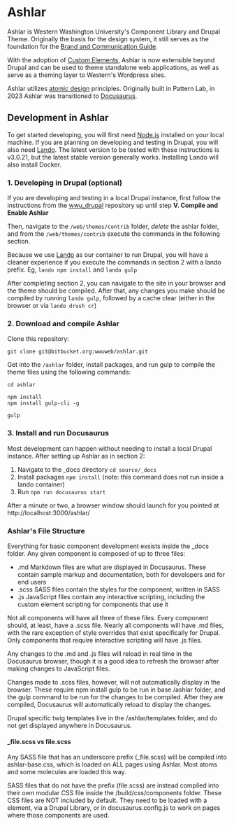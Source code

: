 # Ashlar

Ashlar is Western Washington University's Component Library and Drupal Theme. Originally the basis for the design system, it still serves as the foundation for the [Brand and Communication Guide](https://brand.wwu.edu/).

With the adoption of [Custom Elements](https://developer.mozilla.org/en-US/docs/Web/API/Web_Components/Using_custom_elements), Ashlar is now extensible beyond Drupal and can be used to theme standalone web applications, as well as serve as a theming layer to Western's Wordpress sites.

Ashlar utilizes [atomic design](https://atomicdesign.bradfrost.com/table-of-contents/) principles. Originally built in Pattern Lab, in 2023 Ashlar was transitioned to [Docusaurus](https://docusaurus.io/).

## Development in Ashlar

To get started developing, you will first need [Node.js](https://nodejs.org/en/download) installed on your local machine. If you are planning on developing and testing in Drupal, you will also need [Lando](https://github.com/lando/lando/releases). The latest version to be tested with these instructions is v3.0.21, but the latest stable version generally works. Installing Lando will also install Docker.


### 1. Developing in Drupal (optional)
If you are developing and testing in a local Drupal instance, first follow the instructions from the [wwu_drupal](https://bitbucket.org/wwuweb/wwu_drupal/src/11.x/) repository up until step **V. Compile and Enable Ashlar**

Then, navigate to the `/web/themes/contrib` folder, *delete* the ashlar folder, and from the `/web/themes/contrib` execute the commands in the following section.

Because we use [Lando](https://lando.dev/download) as our container to run Drupal, you will have a cleaner experience if you execute the commands in section 2 with a lando prefix. Eg, `lando npm install` and `lando gulp`

After completing section 2, you can navigate to the site in your browser and the theme should be compiled. After that, any changes you make should be compiled by running `lando gulp`, followed by a cache clear (either in the browser or via `lando drush cr`)

### 2. Download and compile Ashlar

Clone this repository:

`git clone git@bitbucket.org:wwuweb/ashlar.git`

Get into the `/ashlar` folder, install packages, and run gulp to compile the theme files using the following commands:

```
cd ashlar

npm install
npm install gulp-cli -g

gulp
```

### 3. Install and run Docusaurus

Most development can happen without needing to install a local Drupal instance. After setting up Ashlar as in section 2:

1. Navigate to the _docs directory `cd source/_docs`
2. Install packages `npm install` (note: this command does not run inside a lando container)
3. Run `npm run docusaurus start`

After a minute or two, a browser window should launch for you pointed at http://localhost:3000/ashlar/

### Ashlar's File Structure

Everything for basic component development exsists inside the _docs folder. Any given component is composed of up to three files:

* .md Markdown files are what are displayed in Docusaurus. These contain sample markup and documentation, both for developers and for end users
* .scss SASS files contain the styles for the component, written in SASS
* .js JavaScript files contain any interactive scripting, including the custom element scripting for components that use it

Not all components will have all three of these files. Every component should, at least, have a .scss file. Nearly all components will have .md files, with the rare exception of style overrides that exist specifically for Drupal. Only components that require interactive scripting will have .js files.

Any changes to the .md and .js files will reload in real time in the Docusaurus browser, though it is a good idea to refresh the browser after making changes to JavaScript files.

Changes made to .scss files, however, will not automatically display in the browser. These require npm install gulp to be run in base /ashlar folder, and the gulp command to be run for the changes to be compiled. After they are compiled, Docusaurus will automatically reload to display the changes.

Drupal specific twig templates live in the /ashlar/templates folder, and do not get displayed anywhere in Docusaurus.

#### _file.scss vs file.scss
Any SASS file that has an underscore prefix (_file.scss) will be compiled into ashlar-base.css, which is loaded on ALL pages using Ashlar. Most atoms and some molecules are loaded this way.

SASS files that do not have the prefix (file.scss) are instead compiled into their own modular CSS file inside the /build/css/components folder. These CSS files are NOT included by default. They need to be loaded with a <link> element, via a Drupal Library, or in docusaurus.config.js to work on pages where those components are used.

